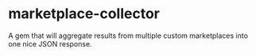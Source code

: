 # marketplace-collector
A gem that will aggregate results from multiple custom marketplaces into one nice JSON response. 
